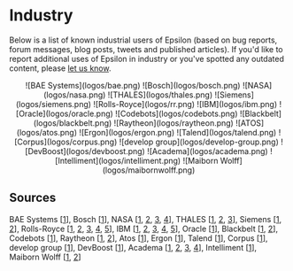 # Industry

<style>
	img { padding: 10px; }
</style>

 Below is a list of known industrial users of Epsilon (based on bug reports, forum messages, blog posts, tweets and published articles). If you'd like to report additional uses of Epsilon in industry or you've spotted any outdated content, please [let us know](../../forum).

<center>
![BAE Systems](logos/bae.png)
![Bosch](logos/bosch.png)
![NASA](logos/nasa.png)
![THALES](logos/thales.png)
![Siemens](logos/siemens.png)
![Rolls-Royce](logos/rr.png)
![IBM](logos/ibm.png)
![Oracle](logos/oracle.png)
![Codebots](logos/codebots.png)
![Blackbelt](logos/blackbelt.png)
![Raytheon](logos/raytheon.png)
![ATOS](logos/atos.png)
![Ergon](logos/ergon.png)
![Talend](logos/talend.png)
![Corpus](logos/corpus.png)
![develop group](logos/develop-group.png)
![DevBoost](logos/devboost.png)
![Academa](logos/academa.png)
![Intelliment](logos/intelliment.png)
![Maiborn Wolff](logos/maibornwolff.png)
</center>

## Sources

BAE Systems 
	[[1](http://link.springer.com/chapter/10.1007%2F978-3-642-13595-8_7)],
Bosch 
	[[1](https://youtu.be/T7-ExsSzSWw?t=1481)],
NASA 
	[[1](https://github.com/nasa/CertWare/blob/f63ff91edaaf2b0718b51a34cda0136f3cdbb085/net.certware.state.gui/model/StateAnalysis.emf),
	[2](https://bugs.eclipse.org/bugs/show_bug.cgi?id=258871),
	[3](https://bugs.eclipse.org/bugs/show_bug.cgi?id=259923),
	[4](https://bugs.eclipse.org/bugs/show_bug.cgi?id=256473)], 
THALES 
	[[1](https://bugs.eclipse.org/bugs/show_bug.cgi?id=415037),
	[2](https://bugs.eclipse.org/bugs/show_bug.cgi?id=414675),
	[3](https://bugs.eclipse.org/bugs/show_bug.cgi?id=414766)],
Siemens 
	[[1](https://bugs.eclipse.org/bugs/show_bug.cgi?id=333740),
	[2](http://yusun.io/papers/iceme-2011.pdf)],
Rolls-Royce 
	[[1](https://bugs.eclipse.org/bugs/show_bug.cgi?id=385900),
	[2](https://bugs.eclipse.org/bugs/show_bug.cgi?id=386240),
	[3](https://bugs.eclipse.org/bugs/show_bug.cgi?id=381984),
	[4](https://bugs.eclipse.org/bugs/show_bug.cgi?id=383547),
	[5](https://bugs.eclipse.org/bugs/show_bug.cgi?id=390339)],
IBM 
	[[1](https://bugs.eclipse.org/bugs/show_bug.cgi?id=264709),
	[2](https://bugs.eclipse.org/bugs/show_bug.cgi?id=268085),
	[3](https://bugs.eclipse.org/bugs/show_bug.cgi?id=265609),
	[4](https://bugs.eclipse.org/bugs/show_bug.cgi?id=265285),
	[5](https://bugs.eclipse.org/bugs/show_bug.cgi?id=265145)],
Oracle
	[[1](https://bugs.eclipse.org/bugs/show_bug.cgi?id=567747)],
Blackbelt 
	[[1](https://github.com/BlackBeltTechnology/emf-genmodel-generator),
	[2](https://github.com/BlackBeltTechnology/epsilon-runtime)],
Codebots
	[[1](https://twitter.com/kolovos/status/1326117285690560512)],
Raytheon 
	[[1](http://codegeneration.net/cg2014/sessions/index.php?session=13),
	[2](https://twitter.com/guwac/status/321983342683758592)],
Atos
	[[1](https://bugs.eclipse.org/bugs/show_bug.cgi?id=331497)],
Ergon
	[[1](https://bugs.eclipse.org/bugs/show_bug.cgi?id=407183)],
Talend
	[[1](https://bugs.eclipse.org/bugs/show_bug.cgi?id=325010)],
Corpus
	[[1](https://bugs.eclipse.org/bugs/show_bug.cgi?id=287756)],
develop group
	[[1](http://www.develop-group.de/downloads/fv_projekt/devgroup_ecmfa2012.pdf)],
DevBoost
	[[1](https://github.com/DevBoost/Reuseware/blob/master/Experimental/org.reuseware.comogen.ui.eclipse.dslbuilder/META-INF/MANIFEST.MF)],
Academa 
	[[1](https://bugs.eclipse.org/bugs/show_bug.cgi?id=270570),
	[2](https://bugs.eclipse.org/bugs/show_bug.cgi?id=271329),
	[3](https://bugs.eclipse.org/bugs/show_bug.cgi?id=270572),
	[4](https://bugs.eclipse.org/bugs/show_bug.cgi?id=211210)],
Intelliment
	[[1](https://twitter.com/jozemi/status/128550322560958464)],
Maiborn Wolff
	[[1](https://bugs.eclipse.org/bugs/show_bug.cgi?id=441410#c12),
	[2](https://bugs.eclipse.org/bugs/show_bug.cgi?id=441979)]
